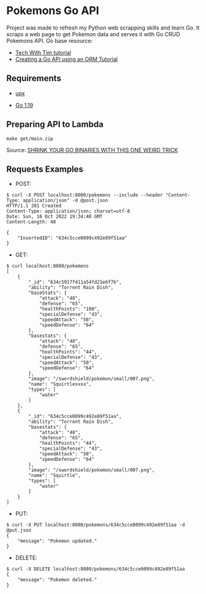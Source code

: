 # Pokemons Go API 

Project was made to refresh my Python web scrapping skills and learn Go. It scraps a web page to get Pokemon data and serves it with Go CRUD Pokemons API. Go base resource:
- [Tech With Tim tutorial](https://www.youtube.com/watch?v=bj77B59nkTQ)
- [Creating a Go API using an ORM Tutorial](https://www.youtube.com/watch?v=VAGodyl84OY)

## Requirements

- [upx](https://github.com/upx/upx/releases)

- [Go 1.19](https://go.dev/dl/)

## Preparing API to Lambda

``make get/main.zip``

Source: [SHRINK YOUR GO BINARIES WITH THIS ONE WEIRD TRICK](https://words.filippo.io/shrink-your-go-binaries-with-this-one-weird-trick/)

## Requests Examples

- POST:
~~~~
$ curl -X POST localhost:8080/pokemons --include --header "Content-Type: application/json" -d @post.json
HTTP/1.1 201 Created
Content-Type: application/json; charset=utf-8
Date: Sun, 16 Oct 2022 19:34:40 GMT
Content-Length: 48

{
    "InsertedID": "634c5cce0099c492e89f51aa"
}
~~~~

- GET:

~~~~
$ curl localhost:8080/pokemons
[
    {
        "_id": "634c5917f411a54fd21e6f7b",
        "ability": "Torrent Rain Dish",
        "baseStats": {
            "attack": "48",
            "defense": "65",
            "healthPoints": "100",
            "specialDefense": "43",
            "speedAttack": "50",
            "speedDefense": "64"
        },
        "basestats": {
            "attack": "48",
            "defense": "65",
            "healthPoints": "44",
            "specialDefense": "43",
            "speedAttack": "50",
            "speedDefense": "64"
        },
        "image": "/swordshield/pokemon/small/007.png",
        "name": "Squirtlexxxx",
        "types": [
            "water"
        ]
    },
    {
        "_id": "634c5cce0099c492e89f51aa",
        "ability": "Torrent Rain Dish",
        "basestats": {
            "attack": "48",
            "defense": "65",
            "healthPoints": "44",
            "specialDefense": "43",
            "speedAttack": "50",
            "speedDefense": "64"
        },
        "image": "/swordshield/pokemon/small/007.png",
        "name": "Squirtle",
        "types": [
            "water"
        ]
    }
]
~~~~

- PUT:

~~~~
$ curl -X PUT localhost:8080/pokemons/634c5cce0099c492e89f51aa -d @put.json
{
    "message": "Pokemon updated."
}
~~~~

- DELETE:

~~~~
$ curl -X DELETE localhost:8080/pokemons/634c5cce0099c492e89f51aa
{
    "message": "Pokemon deleted."
}
~~~~